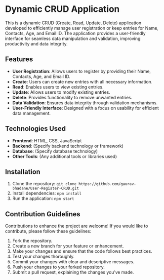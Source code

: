 # Dynamic CRUD Application

This is a dynamic CRUD (Create, Read, Update, Delete) application developed to efficiently manage user registration or keep entries for Name, Contacts, Age, and Email ID. The application provides a user-friendly interface for seamless data manipulation and validation, improving productivity and data integrity. 

## Features

- **User Registration**: Allows users to register by providing their Name, Contacts, Age, and Email ID.
- **Create**: Users can create new entries with all necessary information.
- **Read**: Enables users to view existing entries.
- **Update**: Allows users to modify existing entries.
- **Delete**: Provides functionality to remove unwanted entries.
- **Data Validation**: Ensures data integrity through validation mechanisms.
- **User-Friendly Interface**: Designed with a focus on usability for efficient data management.

## Technologies Used

- **Frontend**: HTML, CSS, JavaScript
- **Backend**: (Specify backend technology or framework)
- **Database**: (Specify database technology)
- **Other Tools**: (Any additional tools or libraries used)

## Installation

1. Clone the repository: `git clone https://github.com/gaurav-bhadane/User-Register-CRUD.git`
2. Install dependencies: `npm install`
3. Run the application: `npm start`

## Contribution Guidelines
Contributions to enhance the project are welcome! If you would like to contribute, please follow these guidelines:
1. Fork the repository.
2. Create a new branch for your feature or enhancement.
3. Make your changes and ensure that the code follows best practices.
4. Test your changes thoroughly.
5. Commit your changes with clear and descriptive messages.
6. Push your changes to your forked repository.
7. Submit a pull request, explaining the changes you've made.
